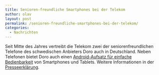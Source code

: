```yaml
---
title: Senioren-freundliche Smartphones bei der Telekom
author: olav
layout: post
permalink: /senioren-freundliche-smartphones-bei-der-telekom/
categories:
  - Nachrichten
---
```

Seit Mitte des Jahres vertreibt die Telekom zwei der seniorenfreundlichen Telefone des schwedischen Anbieters Doro auch in Deutschland. Neben Telefonen bietet Doro auch einen [Android-Aufsatz für einfache Bedienbarkeit][1] von Smartphones und Tablets. Weitere Informationen in der [Presseerklärung][2].

 [1]: http://www.doro.co.uk/Experience/
 [2]: http://www.doro.com/Corporate/Media/Pressreleases/International/2014/The-leading-German-operator-Telekom-Deutschland-GmbH-lists-Doro/